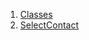 1.  [Classes](views_after_auth_screens_chat_select_contact/#classes)
2.  [SelectContact](views_after_auth_screens_chat_select_contact/SelectContact-class.html)
